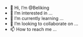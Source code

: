 - 👋 Hi, I’m @Beliking
- 👀 I’m interested in ...
- 🌱 I’m currently learning ...
- 💞️ I’m looking to collaborate on ...
- 📫 How to reach me ...

<!---
Beliking/Beliking is a ✨ special ✨ repository because its `README.md` (this file) appears on your GitHub profile.
You can click the Preview link to take a look at your changes.
--->
